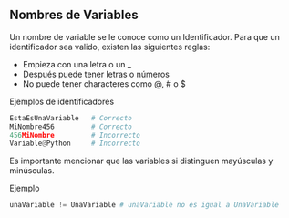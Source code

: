 ## Nombres de Variables

Un nombre de variable se le conoce como un Identificador.
Para que un identificador sea valido, existen las siguientes reglas:

+ Empieza con una letra  o un _
+ Después puede tener letras o números
+ No puede tener characteres como @, # o $

Ejemplos de identificadores

```python
EstaEsUnaVariable   # Correcto
MiNombre456         # Correcto
456MiNombre         # Incorrecto
Variable@Python     # Incorrecto
```

Es importante mencionar que las variables si distinguen mayúsculas y minúsculas.

Ejemplo

```python
unaVariable != UnaVariable # unaVariable no es igual a UnaVariable
```
